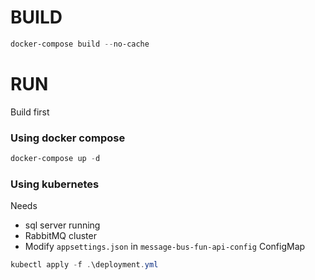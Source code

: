 # BUILD

```powershell
docker-compose build --no-cache
```

# RUN
Build first

### Using docker compose 

```powershell
docker-compose up -d
```

### Using kubernetes
Needs
- sql server running 
- RabbitMQ cluster 
- Modify `appsettings.json` in `message-bus-fun-api-config` ConfigMap 

```powershell
kubectl apply -f .\deployment.yml

```
